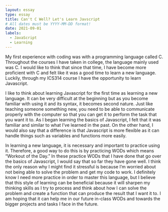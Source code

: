 ```yaml
---
layout: essay
type: essay
title: Can't C Well? Let's Learn Javscript
# All dates must be YYYY-MM-DD format!
date: 2021-09-01
labels:
  - JavaScript
  - Learning
---
```


My first experience with coding was with a programming language called C. Throughout the courses I have taken in college, the language mainly used was C. I would like to think that since that time, I have become more proficient with C and felt like it was a good time to learn a new language. Luckily, through my ICS314 course I have the opportunity to learn Javascript. 

I like to think about learning Javascript for the first time as learning a new language. It can be very difficult at the beginning but as you become familiar with using it and its syntax, it becomes second nature. Just like teaching someone something new, you need to be able to communicate properly with the computer so that you can get it to perform the task that you want it to. As I began learning the basics of Javascript, I felt that it was familiar and similar to what I’ve learned in the past. On the other hand, I would also say that a difference is that Javascript is more flexible as it can handle things such as variables and functions more easily. 

In learning a new language, it is necessary and important to practice using it. Therefore, a good way to do this is by practicing WODs which means “Workout of the Day.” In these practice WODs that I have done that go over the basics of Javascript, I would say that so far they have gone well. I think the only reason why I might find it stressful is because I’m worried about not being able to solve the problem and get my code to work. I definitely know I need more practice in order to master this language, but I believe that this style of learning can be beneficial because it will sharpen my thinking skills as I try to process and think about how I can solve the problem and create a function that can produce the result that I want it to. I am hoping that it can help me in our future in-class WODs and towards the bigger projects and tasks I face in the future.
